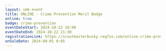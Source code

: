 ```yaml
---
layout: smb-event
title: ONLINE - Crime Prevention Merit Badge
online: true
badge: crime-prevention
eventDateStart: 2024-10-22 18:00
eventDateEnd: 2024-10-22 21:30
registrationLink: https://scoutmasterbucky.regfox.com/online-crime-prevention-merit-badge-2024-10-22pm
onSaleDate: 2024-09-01 0:05
---
```

